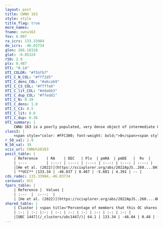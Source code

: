 ```yaml
---
layout: post
title: CWNU 163
style: style
title_flag: true
more_names: 
fname: cwnu163
fov: 0.097
ra_icrs: 133.33984
de_icrs: -46.03734
glon: 266.18318
glat: -0.85324
r50: 2.9
plx: 0.487
UTI: "0.14"
UTI_COLOR: "#f5bfb7"
UTI_C_N_COL: "#fff2d5"
UTI_C_dens_COL: "#a6cab9"
UTI_C_C3_COL: "#ffffe8"
UTI_C_lit_COL: "#e0a6b3"
UTI_C_dup_COL: "#ffedd1"
UTI_C_N: 0.39
UTI_C_dens: 1.0
UTI_C_C3: 0.5
UTI_C_lit: 0.0
UTI_C_dup: 0.36
UTI_summary: |
    CWNU 163 is a poorly populated, very dense object of intermediate C3 quality. It was recently reported in the literature.<br><br><span style="color: #99180f; font-weight: bold;">Warning: </span>This is possibly a duplicated object, which shares a significant percentage of members with at least one previously reported entry.
class3: |
    <span style="color: #FFC300; font-weight: bold;">B</span><span style="color: #FFC300; font-weight: bold;">B</span>
r_50_val: 2.9
N_50_val: 39
scix_url: CWNU%20163
posit_table: |
    | Reference    | RA    | DEC   | Plx  | pmRA  | pmDE   |  Rv  |
    | :---         | :---: | :---: | :---: | :---: | :---: | :---: |
    |[He et al. (2022)](https://scixplorer.org/abs/2022ApJS..260....8H) | 133.332 | -46.038 | 0.48 | -5.68 | 4.39 | -- |
    | **UCC** |133.34 | -46.037 | 0.487 | -5.681 | 4.391 | -- | 
cds_radec: 133.33984,-46.03734
carousel: UCC
fpars_table: |
    | Reference |  Values |
    | :---  |  :---:  |
    | [He et al. (2022)](https://scixplorer.org/abs/2022ApJS..260....8H) | `AG=2.75, m-M=11.1, logAge=7.1, Z=0.016` |
shared_table: |
    | Cluster | <span title="Percentage of members that this OC shares with the ones listed">%</span>   | RA   | DEC   | Plx   | pmRA  | pmDE  | Rv | UTI |
    | :-: | :-: |:-: | :-: | :-: | :-: | :-: | :-: | :-: |
    |[UBC 1447](/_clusters/ubc1447/)| 64.1 | 133.34 | -46.04 | 0.48 | -5.68 | 4.38 | -- |0.49 |
---
```

